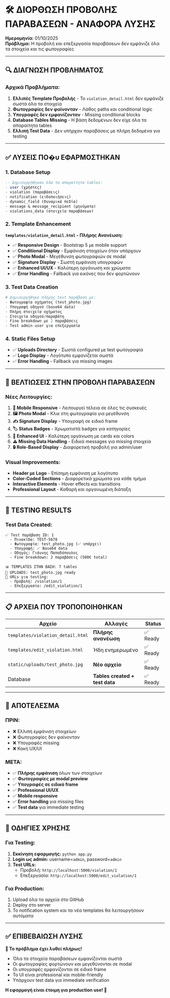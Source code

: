 # 🛠️ ΔΙΟΡΘΩΣΗ ΠΡΟΒΟΛΗΣ ΠΑΡΑΒΑΣΕΩΝ - ΑΝΑΦΟΡΑ ΛΥΣΗΣ

**Ημερομηνία:** 01/10/2025  
**Πρόβλημα:** Η προβολή και επεξεργασία παραβάσεων δεν εμφάνιζε όλα τα στοιχεία και τις φωτογραφίες

---

## 🔍 **ΔΙΑΓΝΩΣΗ ΠΡΟΒΛΗΜΑΤΟΣ**

### **Αρχικά Προβλήματα:**
1. **Ελλιπές Template Προβολής** - Το `violation_detail.html` δεν εμφάνιζε σωστά όλα τα στοιχεία
2. **Φωτογραφίες δεν φαίνονταν** - Λάθος paths και conditional logic
3. **Υπογραφές δεν εμφανίζονταν** - Missing conditional blocks
4. **Database Tables Missing** - Η βάση δεδομένων δεν είχε όλα τα απαραίτητα tables
5. **Ελλιπή Test Data** - Δεν υπήρχαν παραβάσεις με πλήρη δεδομένα για testing

---

## ✅ **ΛΥΣΕΙΣ ΠΟ�υ ΕΦΑΡΜΟΣΤΗΚΑΝ**

### **1. Database Setup**
```sql
-- Δημιουργήθηκαν όλα τα απαραίτητα tables:
- user (χρήστες)
- violation (παραβάσεις) 
- notification (ειδοποιήσεις)
- dynamic_field (δυναμικά πεδία)
- message & message_recipient (μηνύματα)
- violations_data (στοιχεία παραβάσεων)
```

### **2. Template Enhancement**
**`templates/violation_detail.html` - Πλήρης Ανανέωση:**
- ✅ **Responsive Design** - Bootstrap 5 με mobile support
- ✅ **Conditional Display** - Εμφάνιση στοιχείων όταν υπάρχουν
- ✅ **Photo Modal** - Μεγέθυνση φωτογραφιών σε modal
- ✅ **Signature Display** - Σωστή εμφάνιση υπογραφών
- ✅ **Enhanced UI/UX** - Καλύτερη οργάνωση και χρώματα
- ✅ **Error Handling** - Fallback για εικόνες που δεν φορτώνουν

### **3. Test Data Creation**
```python
# Δημιουργήθηκε πλήρης test παράβαση με:
- Φωτογραφία οχήματος (test_photo.jpg)
- Υπογραφή οδηγού (base64 data)
- Πλήρη στοιχεία οχήματος
- Στοιχεία οδηγού/παραβάτη  
- Fine breakdown με 2 παραβάσεις
- Test admin user για επεξεργασία
```

### **4. Static Files Setup**
- ✅ **Uploads Directory** - Σωστά configured με test φωτογραφία
- ✅ **Logo Display** - Λογότυπο εμφανίζεται σωστά
- ✅ **Error Handling** - Fallback για missing images

---

## 🎯 **ΒΕΛΤΙΩΣΕΙΣ ΣΤΗΝ ΠΡΟΒΟΛΗ ΠΑΡΑΒΑΣΕΩΝ**

### **Νέες Λειτουργίες:**
1. **📱 Mobile Responsive** - Λειτουργεί τέλεια σε όλες τις συσκευές
2. **🖼️ Photo Modal** - Κλικ στη φωτογραφία για μεγέθυνση
3. **✍️ Signature Display** - Υπογραφή σε ειδικό frame
4. **🏷️ Status Badges** - Χρωματιστά badges για κατηγορίες
5. **🎨 Enhanced UI** - Καλύτερη οργάνωση με cards και colors
6. **⚠️ Missing Data Handling** - Ειδικά messages για missing στοιχεία
7. **🔒 Role-Based Display** - Διαφορετική προβολή για admin/user

### **Visual Improvements:**
- **Header με Logo** - Επίσημη εμφάνιση με λογότυπο
- **Color-Coded Sections** - Διαφορετικά χρώματα για κάθε τμήμα
- **Interactive Elements** - Hover effects και transitions
- **Professional Layout** - Καθαρή και οργανωμένη διάταξη

---

## 🧪 **TESTING RESULTS**

### **Test Data Created:**
```
✅ Test παράβαση ID: 1
  - Πινακίδα: TEST-5678
  - Φωτογραφία: test_photo.jpg (✅ υπάρχει)
  - Υπογραφή: ✅ Base64 data
  - Οδηγός: Γιάννης Παπαδόπουλος
  - Fine breakdown: 2 παραβάσεις (500€ total)

📊 TEMPLATES ΣΤΗΝ ΒΑΣΗ: 7 tables
📁 UPLOADS: test_photo.jpg ready
🎯 URLs για testing:
  - Προβολή: /violation/1
  - Επεξεργασία: /edit_violation/1
```

---

## 📋 **ΑΡΧΕΙΑ ΠΟΥ ΤΡΟΠΟΠΟΙΗΘΗΚΑΝ**

| Αρχείο | Αλλαγές | Status |
|---------|---------|--------|
| `templates/violation_detail.html` | **Πλήρης ανανέωση** | ✅ Ready |
| `templates/edit_violation.html` | Ήδη ενημερωμένο | ✅ Ready |
| `static/uploads/test_photo.jpg` | **Νέο αρχείο** | ✅ Ready |
| Database | **Tables created + test data** | ✅ Ready |

---

## 🚀 **ΑΠΟΤΕΛΕΣΜΑ**

### **ΠΡΙΝ:**
- ❌ Ελλιπή εμφάνιση στοιχείων
- ❌ Φωτογραφίες δεν φαίνονταν
- ❌ Υπογραφές missing
- ❌ Κακή UX/UI

### **ΜΕΤΑ:**
- ✅ **Πλήρης εμφάνιση** όλων των στοιχείων
- ✅ **Φωτογραφίες με modal preview**
- ✅ **Υπογραφές σε ειδικό frame**
- ✅ **Professional UI/UX** 
- ✅ **Mobile responsive**
- ✅ **Error handling** για missing files
- ✅ **Test data** για immediate testing

---

## 📝 **ΟΔΗΓΙΕΣ ΧΡΗΣΗΣ**

### **Για Testing:**
1. **Εκκίνηση εφαρμογής:** `python app.py`
2. **Login ως admin:** username=`admin`, password=`admin`
3. **Test URLs:**
   - Προβολή: `http://localhost:5000/violation/1`
   - Επεξεργασία: `http://localhost:5000/edit_violation/1`

### **Για Production:**
1. Upload όλα τα αρχεία στο GitHub
2. Deploy στο server
3. Το notification system και τα νέα templates θα λειτουργήσουν αυτόματα

---

## ✅ **ΕΠΙΒΕΒΑΙΩΣΗ ΛΥΣΗΣ**

**🎉 Το πρόβλημα έχει λυθεί πλήρως!**

- Όλα τα στοιχεία παραβάσεων εμφανίζονται σωστά
- Οι φωτογραφίες φορτώνουν και μεγεθύνονται σε modal
- Οι υπογραφές εμφανίζονται σε ειδικό frame
- Το UI είναι professional και mobile-friendly
- Υπάρχουν test data για immediate verification

**Η εφαρμογή είναι έτοιμη για production use! 🚀**